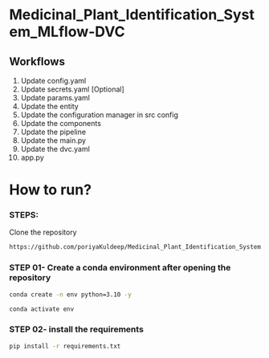 # Medicinal_Plant_Identification_System_MLflow-DVC


## Workflows

1. Update config.yaml
2. Update secrets.yaml [Optional]
3. Update params.yaml
4. Update the entity
5. Update the configuration manager in src config
6. Update the components
7. Update the pipeline 
8. Update the main.py
9. Update the dvc.yaml
10. app.py

# How to run?
### STEPS:

Clone the repository

```bash
https://github.com/poriyaKuldeep/Medicinal_Plant_Identification_System
```
### STEP 01- Create a conda environment after opening the repository

```bash
conda create -n env python=3.10 -y
```

```bash
conda activate env
```


### STEP 02- install the requirements
```bash
pip install -r requirements.txt
```
